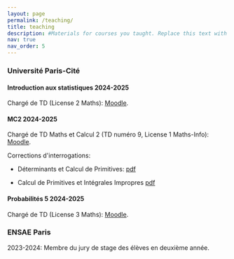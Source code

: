 ```yaml
---
layout: page
permalink: /teaching/
title: teaching
description: #Materials for courses you taught. Replace this text with your description.
nav: true
nav_order: 5
---
```


### Université Paris-Cité

#### Introduction aux statistiques 2024-2025 

Chargé de TD  (License 2 Maths): [Moodle](https://moodle.u-paris.fr/course/view.php?id=2377).

#### MC2 2024-2025

Chargé de TD Maths et Calcul 2  (TD numéro 9, License 1 Maths-Info): [Moodle](https://moodle.u-paris.fr/course/view.php?id=2354).

Corrections d'interrogations:

- Déterminants et Calcul de Primitives: [pdf](https://mariacherifa.github.io/assets/pdf/Interro2_MC2.pdf)

- Calcul de Primitives et Intégrales Impropres [pdf](https://mariacherifa.github.io/assets/pdf/Interro3_MC2.pdf)


#### Probabilités 5 2024-2025 

Chargé de TD  (License 3 Maths): [Moodle](https://moodle.u-paris.fr/course/view.php?id=2404).

### ENSAE Paris

2023-2024: Membre du jury de stage des élèves en deuxième année.
